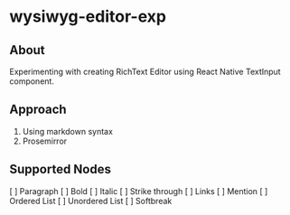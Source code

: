 # wysiwyg-editor-exp

## About

Experimenting with creating RichText Editor using React Native TextInput component.

## Approach

1. Using markdown syntax
2. Prosemirror

## Supported Nodes

[ ] Paragraph
[ ] Bold
[ ] Italic
[ ] Strike through
[ ] Links
[ ] Mention
[ ] Ordered List
[ ] Unordered List
[ ] Softbreak

